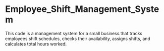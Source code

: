 # Employee_Shift_Management_System
This code is a management system for a small business that tracks employees shift schedules, checks their availability, assigns shifts, and calculates total hours worked. 
